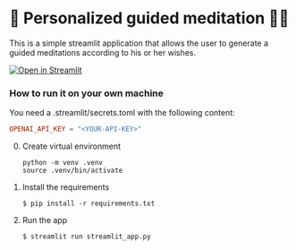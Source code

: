 # 🧘 Personalized guided meditation 🧘‍♂️

This is a simple streamlit application that allows the user to generate a guided meditations according to his or her wishes.

[![Open in Streamlit](https://static.streamlit.io/badges/streamlit_badge_black_white.svg)](https://personalized-guided-meditations.streamlit.app/)

### How to run it on your own machine

You need a .streamlit/secrets.toml with the following content:
   ```toml
   OPENAI_API_KEY = "<YOUR-API-KEY>"
   ```

0. Create virtual environment

   ```
   python -m venv .venv
   source .venv/bin/activate
   ```

1. Install the requirements

   ```
   $ pip install -r requirements.txt
   ```

2. Run the app

   ```
   $ streamlit run streamlit_app.py
   ```
